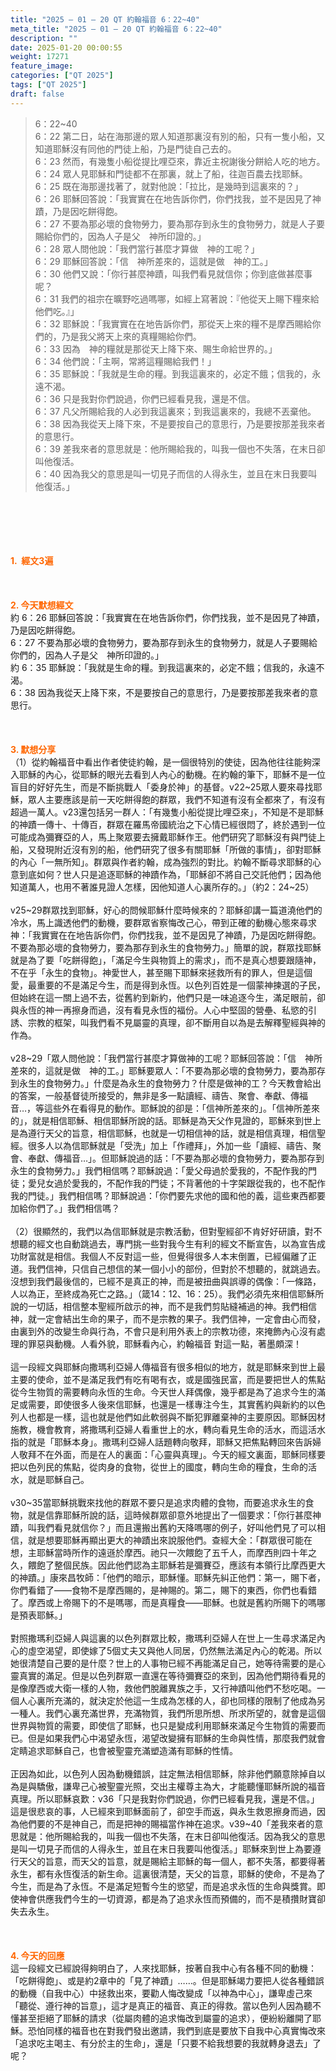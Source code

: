 ```yaml
---
title: "2025 – 01 – 20 QT 約翰福音 6：22~40"
meta_title: "2025 – 01 – 20 QT 約翰福音 6：22~40"
description: ""
date: 2025-01-20 00:00:55
weight: 17271
feature_image: 
categories: ["QT 2025"]
tags: ["QT 2025"]
draft: false
---
```


<blockquote>6：22~40<br />
6：22 第二日，站在海那邊的眾人知道那裏沒有別的船，只有一隻小船，又知道耶穌沒有同他的門徒上船，乃是門徒自己去的。<br />
6：23 然而，有幾隻小船從提比哩亞來，靠近主祝謝後分餅給人吃的地方。<br />
6：24 眾人見耶穌和門徒都不在那裏，就上了船，往迦百農去找耶穌。<br />
6：25 既在海那邊找著了，就對他說：「拉比，是幾時到這裏來的？」<br />
6：26 耶穌回答說：「我實實在在地告訴你們，你們找我，並不是因見了神蹟，乃是因吃餅得飽。<br />
6：27 不要為那必壞的食物勞力，要為那存到永生的食物勞力，就是人子要賜給你們的，因為人子是父　神所印證的。」<br />
6：28 眾人問他說：「我們當行甚麼才算做　神的工呢？」<br />
6：29 耶穌回答說：「信　神所差來的，這就是做　神的工。」<br />
6：30 他們又說：「你行甚麼神蹟，叫我們看見就信你；你到底做甚麼事呢？<br />
6：31 我們的祖宗在曠野吃過嗎哪，如經上寫著說：『他從天上賜下糧來給他們吃。』」<br />
6：32 耶穌說：「我實實在在地告訴你們，那從天上來的糧不是摩西賜給你們的，乃是我父將天上來的真糧賜給你們。<br />
6：33 因為　神的糧就是那從天上降下來、賜生命給世界的。」<br />
6：34 他們說：「主啊，常將這糧賜給我們！」<br />
6：35 耶穌說：「我就是生命的糧。到我這裏來的，必定不餓；信我的，永遠不渴。<br />
6：36 只是我對你們說過，你們已經看見我，還是不信。<br />
6：37 凡父所賜給我的人必到我這裏來；到我這裏來的，我總不丟棄他。<br />
6：38 因為我從天上降下來，不是要按自己的意思行，乃是要按那差我來者的意思行。<br />
6：39 差我來者的意思就是：他所賜給我的，叫我一個也不失落，在末日卻叫他復活。<br />
6：40 因為我父的意思是叫一切見子而信的人得永生，並且在末日我要叫他復活。」</blockquote><br />
&nbsp;<br />
<br />
&nbsp;<br />
<br />
<span style="color: #ff6600;" data-darkreader-inline-color=""><strong>1.  經文3遍</strong></span><br />
<br />
&nbsp;<br />
<br />
<span style="color: #ff6600;" data-darkreader-inline-color=""><strong>2. 今天默想經文<br />
</strong></span>約 6：26 耶穌回答說：「我實實在在地告訴你們，你們找我，並不是因見了神蹟，乃是因吃餅得飽。<br />
6：27 不要為那必壞的食物勞力，要為那存到永生的食物勞力，就是人子要賜給你們的，因為人子是父　神所印證的。」<br />
約 6：35 耶穌說：「我就是生命的糧。到我這裏來的，必定不餓；信我的，永遠不渴。<br />
6：38 因為我從天上降下來，不是要按自己的意思行，乃是要按那差我來者的意思行。<br />
<br />
&nbsp;<br />
<br />
<strong><span style="color: #ff6600;" data-darkreader-inline-color="">3. 默想分享<br />
</span></strong>（1）從約翰福音中看出作者使徒約翰，是一個很特別的使徒，因為他往往能夠深入耶穌的內心，從耶穌的眼光去看到人內心的動機。在約翰的筆下，耶穌不是一位盲目的好好先生，而是不斷挑戰人「委身於神」的基督。v22~25眾人要來尋找耶穌，眾人主要應該是前一天吃餅得飽的群眾，我們不知道有沒有全都來了，有沒有超過一萬人。v23還包括另一群人：「有幾隻小船從提比哩亞來」，不知是不是耶穌的神蹟一傳十、十傳百，群眾在羅馬帝國統治之下心情已經很悶了，終於遇到一位可能成為彌賽亞的人，馬上聚眾要去擁戴耶穌作王。他們研究了耶穌沒有與門徒上船，又發現附近沒有別的船，他們研究了很多有關耶穌「所做的事情」，卻對耶穌的內心「一無所知」。群眾與作者約翰，成為強烈的對比。約翰不斷尋求耶穌的心意到底如何？世人只是追逐耶穌的神蹟作為，「耶穌卻不將自己交託他們；因為他知道萬人，也用不著誰見證人怎樣，因他知道人心裏所存的。」（約2：24~25）<br />
<br />
v25~29群眾找到耶穌，好心的問候耶穌什麼時候來的？耶穌卻講一篇道澆他們的冷水，馬上識透他們的動機，要群眾省察悔改己心，帶到正確的動機心態來尋求神：「我實實在在地告訴你們，你們找我，並不是因見了神蹟，乃是因吃餅得飽。不要為那必壞的食物勞力，要為那存到永生的食物勞力。」簡單的說，群眾找耶穌就是為了要「吃餅得飽」，「滿足今生與物質上的需求」，而不是真心想要跟隨神，不在乎「永生的食物」。神愛世人，甚至賜下耶穌來拯救所有的罪人，但是這個愛，最重要的不是滿足今生，而是得到永恆。以色列百姓是一個蒙神揀選的子民，但始終在這一關上過不去，從舊約到新約，他們只是一味追逐今生，滿足眼前，卻與永恆的神一再擦身而過，沒有看見永恆的福份。人心中堅固的營壘、私慾的引誘、宗教的框架，叫我們看不見屬靈的真理，卻不斷用自以為是去解釋聖經與神的作為。<br />
<br />
v28~29「眾人問他說：「我們當行甚麼才算做神的工呢？耶穌回答說：「信　神所差來的，這就是做　神的工。」耶穌要眾人：「不要為那必壞的食物勞力，要為那存到永生的食物勞力。」什麼是為永生的食物勞力？什麼是做神的工？今天教會給出的答案，一般基督徒所接受的，無非是多一點讀經、禱告、聚會、奉獻、傳福音…，等這些外在看得見的動作。耶穌說的卻是：「信神所差來的」。「信神所差來的」，就是相信耶穌、相信耶穌所說的話。耶穌是為天父作見證的，耶穌來到世上是為遵行天父的旨意，相信耶穌，也就是一切相信神的話，就是相信真理，相信聖經。很多人以為信耶穌就是「受洗」加上「作禮拜」，外加一些「讀經、禱告、聚會、奉獻、傳福音…」。但耶穌說過的話：「不要為那必壞的食物勞力，要為那存到永生的食物勞力。」我們相信嗎？耶穌說過：「愛父母過於愛我的，不配作我的門徒；愛兒女過於愛我的，不配作我的門徒；不背著他的十字架跟從我的，也不配作我的門徒。」我們相信嗎？耶穌說過：「你們要先求他的國和他的義，這些東西都要加給你們了。」我們相信嗎？<br />
<br />
（2）很顯然的，我們以為信耶穌就是宗教活動，但對聖經卻不肯好好研讀，對不想聽的經文也自動跳過去，專門挑一些對我今生有利的經文不斷宣告，以為宣告成功財富就是相信。我個人不反對這一些，但覺得很多人本末倒置，已經偏離了正道。我們信神，只信自己想信的某一個小小的部份，但對於不想聽的，就跳過去。沒想到我們最後信的，已經不是真正的神，而是被扭曲與誤導的偶像：「一條路，人以為正，至終成為死亡之路。」（箴14：12、16：25）。我們必須先來相信耶穌所說的一切話，相信整本聖經所啟示的神，而不是我們剪貼縫補過的神。我們相信神，就一定會結出生命的果子，而不是宗教的果子。我們信神，一定會由心而發，由裏到外的改變生命與行為，不會只是利用外表上的宗教功德，來掩飾內心沒有處理的罪惡與動機。人看外貌，耶穌看內心，約翰福音 對這一點，著墨頗深！<br />
<br />
這一段經文與耶穌向撒瑪利亞婦人傳福音有很多相似的地方，就是耶穌來到世上最主要的使命，並不是滿足我們有吃有喝有衣，或是國強民富，而是要把世人的焦點從今生物質的需要轉向永恆的生命。今天世人拜偶像，幾乎都是為了追求今生的滿足或需要，即使很多人後來信耶穌，也還是一樣專注今生，其實舊約與新約的以色列人也都是一樣，這也就是他們如此軟弱與不斷犯罪離棄神的主要原因。耶穌因材施教，機會教育，將撒瑪利亞婦人看重世上的水，轉向看見生命的活水，而這活水指的就是「耶穌本身」。撒瑪利亞婦人話題轉向敬拜，耶穌又把焦點轉回來告訴婦人敬拜不在外面，而是在人的裏面：「心靈與真理」。今天的經文裏面，耶穌同樣要把以色列民的焦點，從肉身的食物，從世上的國度，轉向生命的糧食，生命的活水，就是耶穌自己。<br />
<br />
v30~35當耶穌挑戰來找他的群眾不要只是追求肉體的食物，而要追求永生的食物，就是信靠耶穌所說的話，這時候群眾卻意外地提出了一個要求：「你行甚麼神蹟，叫我們看見就信你？」而且還搬出舊約天降嗎哪的例子，好叫他們見了可以相信，就是想要耶穌再顯出更大的神蹟出來說服他們。查經大全：「群眾很可能在想，主耶穌當時所作的遠遜於摩西。祂只一次餵飽了五千人，而摩西則四十年之久，餵飽了整個民族。因此他們認為主耶穌若是彌賽亞，應該有本領行比摩西更大的神蹟。」康來昌牧師：「他們的暗示，耶穌懂。耶穌先糾正他們：第一，賜下者，你們看錯了——食物不是摩西賜的，是神賜的。第二，賜下的東西，你們也看錯了。摩西或上帝賜下的不是嗎哪，而是真糧食——耶穌。也就是舊約所賜下的嗎哪是預表耶穌。」<br />
<br />
對照撒瑪利亞婦人與這裏的以色列群眾比較，撒瑪利亞婦人在世上一生尋求滿足內心的虛空渴望，即使嫁了5個丈夫又與他人同居，仍然無法滿足內心的乾渴。所以她很清楚自己要的是什麼？世上的人事物已經不再能滿足自己，她等待需要的是心靈真實的滿足。但是以色列群眾一直還在等待彌賽亞的來到，因為他們期待看見的是像摩西或大衛一樣的人物，救他們脫離異族之手，又行神蹟叫他們不愁吃喝。一個人心裏所充滿的，就決定於他這一生成為怎樣的人，卻也同樣的限制了他成為另一種人。我們心裏充滿世界，充滿物質，我們所思所想、所求所望的，就會是這個世界與物質的需要，即使信了耶穌，也只是變成利用耶穌來滿足今生物質的需要而已。但是如果我們心中渴望永恆，渴望改變擁有耶穌的生命與性情，那麼我們就會定睛追求耶穌自己，也會被聖靈充滿塑造滿有耶穌的性情。<br />
<br />
正因為如此，以色列人因為動機錯誤，註定無法相信耶穌，除非他們願意除掉自以為是與驕傲，謙卑己心被聖靈光照，交出主權尊主為大，才能聽懂耶穌所說的福音真理。所以耶穌哀歎：v36「只是我對你們說過，你們已經看見我，還是不信。」這是很悲哀的事，人已經來到耶穌面前了，卻空手而返，與永生救恩擦身而過，因為他們要的不是神自己，而是把神的賜福當作神在追求。v39~40「差我來者的意思就是：他所賜給我的，叫我一個也不失落，在末日卻叫他復活。因為我父的意思是叫一切見子而信的人得永生，並且在末日我要叫他復活。」耶穌來到世上為要遵行天父的旨意，而天父的旨意，就是賜給主耶穌的每一個人，都不失落，都要得著永生，都有永恆復活的新生命。這裏很清楚，天父的旨意，耶穌的使命，不是為了今生，而是為了永恆。不是滿足短暫今生的慾望，而是追求永恆的生命與獎賞。即使神會供應我們今生的一切資源，都是為了追求永恆而預備的，而不是積攢財寶卻失去永生。<br />
<br />
&nbsp;<br />
<br />
<strong style="font-size: inherit;"><span style="color: #ff6600;" data-darkreader-inline-color="">4. 今天的回應<br />
</span></strong>這一段經文已經說得夠明白了，人來找耶穌，按著自我中心有各種不同的動機：「吃餅得飽」、或是約2章中的「見了神蹟」……。但是耶穌竭力要把人從各種錯誤的動機（自我中心）中拯救出來，要勸人悔改變成「以神為中心」，謙卑虛己來「聽從、遵行神的旨意」，這才是真正的福音、真正的得救。當以色列人因為聽不懂甚至拒絕了耶穌的請求（從屬肉體的追求悔改到屬靈的追求），便紛紛離開了耶穌。恐怕同樣的福音也在對我們發出邀請，我們到底是要放下自我中心真實悔改來「追求吃主喝主、有分於主的生命」，還是「只要不給我想要的我就轉身退去」了呢？<br />
<br />
&nbsp;
        